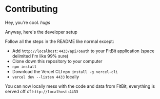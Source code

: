 # Contributing

Hey, you're cool. *hugs*

Anyway, here's the developer setup

Follow all the steps in the README like normal except:

* Add `http://localhost:4433/api/oauth` to your FitBit application (space delimited I'm like 99% sure)
* Clone down this repository to your computer
* `npm install`
* Download the Vercel CLI `npm install -g vercel-cli`
* `vercel dev --listen 4433` locally

You can now locally mess with the code and data from FitBit, everything is served off of `http://localhost:4433`